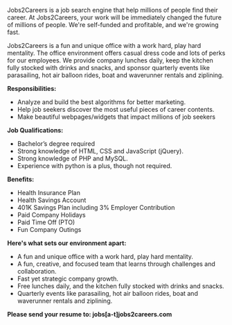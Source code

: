 Jobs2Careers is a job search engine that help millions of people find their career. At Jobs2Careers, your work will be immediately changed the future of millions of people. We're self-funded and profitable, and we're growing fast.

Jobs2Careers is a fun and unique office with a work hard, play hard mentality. The office environment offers casual dress code and lots of perks for our employees. We provide company lunches daily, keep the kitchen fully stocked with drinks and snacks, and sponsor quarterly events like parasailing, hot air balloon rides, boat and waverunner rentals and ziplining.

**Responsibilities:**

* Analyze and build the best algorithms for better marketing.
* Help job seekers discover the most useful pieces of career contents.
* Make beautiful webpages/widgets that impact millions of job seekers

**Job Qualifications:**

* Bachelor’s degree required
* Strong knowledge of HTML, CSS and JavaScript (jQuery).
* Strong knowledge of PHP and MySQL.
* Experience with python is a plus, though not required.

**Benefits:**

* Health Insurance Plan
* Health Savings Account
* 401K Savings Plan including 3% Employer Contribution
* Paid Company Holidays
* Paid Time Off (PTO)
* Fun Company Outings


**Here's what sets our environment apart:**

* A fun and unique office with a work hard, play hard mentality.
* A fun, creative, and focused team that learns through challenges and collaboration.
* Fast yet strategic company growth.
* Free lunches daily, and the kitchen fully stocked with drinks and snacks.
* Quarterly events like parasailing, hot air balloon rides, boat and waverunner rentals and ziplining.


**Please send your resume to: jobs[a-t]jobs2careers.com**
